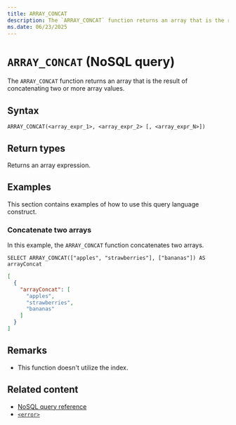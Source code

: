 ```yaml
---
title: ARRAY_CONCAT
description: The `ARRAY_CONCAT` function returns an array that is the result of concatenating two or more array values.
ms.date: 06/23/2025
---
```


# `ARRAY_CONCAT` (NoSQL query)

The `ARRAY_CONCAT` function returns an array that is the result of concatenating two or more array values.

## Syntax

```nosql
ARRAY_CONCAT(<array_expr_1>, <array_expr_2> [, <array_expr_N>])
```

## Return types

Returns an array expression.

## Examples

This section contains examples of how to use this query language construct.

### Concatenate two arrays

In this example, the `ARRAY_CONCAT` function concatenates two arrays.

```nosql
SELECT ARRAY_CONCAT(["apples", "strawberries"], ["bananas"]) AS arrayConcat
```

```json
[
  {
    "arrayConcat": [
      "apples",
      "strawberries",
      "bananas"
    ]
  }
]
```

## Remarks

- This function doesn&#39;t utilize the index.

## Related content

- [NoSQL query reference](index.md)
- [`<error>`](array-slice.md)
